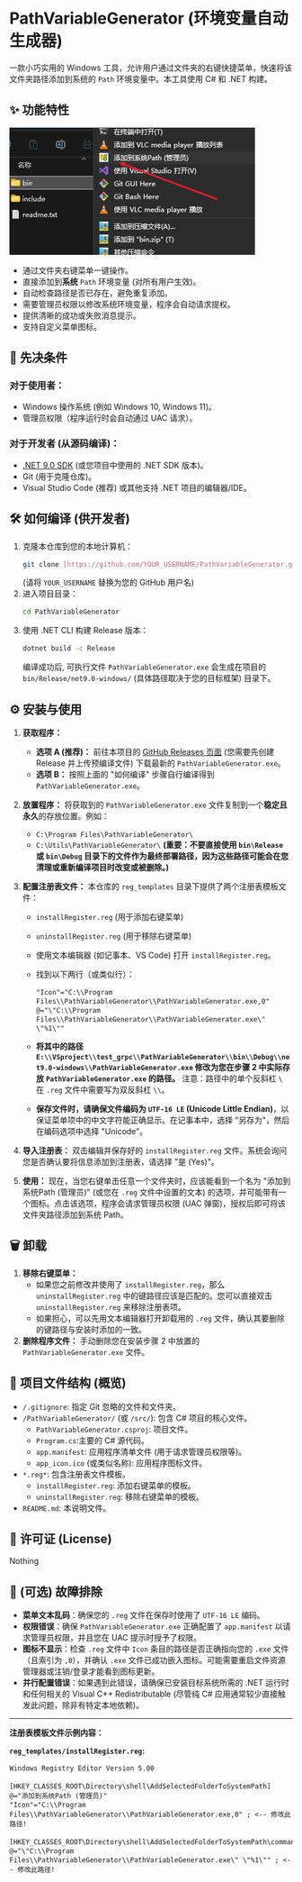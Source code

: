 # PathVariableGenerator (环境变量自动生成器)

一款小巧实用的 Windows 工具，允许用户通过文件夹的右键快捷菜单，快速将该文件夹路径添加到系统的 `Path` 环境变量中。本工具使用 C# 和 .NET 构建。

## ✨ 功能特性
![alt text](./image/1.png)
* 通过文件夹右键菜单一键操作。
* 直接添加到**系统** `Path` 环境变量 (对所有用户生效)。
* 自动检查路径是否已存在，避免重复添加。
* 需要管理员权限以修改系统环境变量，程序会自动请求提权。
* 提供清晰的成功或失败消息提示。
* 支持自定义菜单图标。

## 🚀 先决条件

### 对于使用者：
* Windows 操作系统 (例如 Windows 10, Windows 11)。
* 管理员权限（程序运行时会自动通过 UAC 请求）。

### 对于开发者 (从源码编译)：
* [.NET 9.0 SDK](https://dotnet.microsoft.com/download/dotnet/9.0) (或您项目中使用的 .NET SDK 版本)。
* Git (用于克隆仓库)。
* Visual Studio Code (推荐) 或其他支持 .NET 项目的编辑器/IDE。

## 🛠️ 如何编译 (供开发者)

1.  克隆本仓库到您的本地计算机：
    ```bash
    git clone [https://github.com/YOUR_USERNAME/PathVariableGenerator.git](https://github.com/YOUR_USERNAME/PathVariableGenerator.git)
    ```
    (请将 `YOUR_USERNAME` 替换为您的 GitHub 用户名)
2.  进入项目目录：
    ```bash
    cd PathVariableGenerator
    ```
3.  使用 .NET CLI 构建 Release 版本：
    ```bash
    dotnet build -c Release
    ```
    编译成功后, 可执行文件 `PathVariableGenerator.exe` 会生成在项目的 `bin/Release/net9.0-windows/` (具体路径取决于您的目标框架) 目录下。

## ⚙️ 安装与使用

1.  **获取程序：**
    * **选项 A (推荐)：** 前往本项目的 [GitHub Releases 页面](https://github.com/YOUR_USERNAME/PathVariableGenerator/releases) (您需要先创建 Release 并上传预编译文件) 下载最新的 `PathVariableGenerator.exe`。
    * **选项 B：** 按照上面的 "如何编译" 步骤自行编译得到 `PathVariableGenerator.exe`。

2.  **放置程序：**
    将获取到的 `PathVariableGenerator.exe` 文件复制到一个**稳定且永久**的存放位置。例如：
    * `C:\Program Files\PathVariableGenerator\`
    * `C:\Utils\PathVariableGenerator\`
    **(重要：不要直接使用 `bin\Release` 或 `bin\Debug` 目录下的文件作为最终部署路径，因为这些路径可能会在您清理或重新编译项目时改变或被删除。)**

3.  **配置注册表文件：**
    本仓库的 `reg_templates` 目录下提供了两个注册表模板文件：
    * `installRegister.reg` (用于添加右键菜单)
    * `uninstallRegister.reg` (用于移除右键菜单)

    * 使用文本编辑器 (如记事本、VS Code) 打开 `installRegister.reg`。
    * 找到以下两行（或类似行）：
        ```reg
        "Icon"="C:\\Program Files\\PathVariableGenerator\\PathVariableGenerator.exe,0"
        @="\"C:\\Program Files\\PathVariableGenerator\\PathVariableGenerator.exe\" \"%1\""
        ```
    * **将其中的路径 `E:\\VSproject\\test_grpc\\PathVariableGenerator\\bin\\Debug\\net9.0-windows\\PathVariableGenerator.exe` 修改为您在步骤 2 中实际存放 `PathVariableGenerator.exe` 的路径。** 注意：路径中的单个反斜杠 `\` 在 `.reg` 文件中需要写为双反斜杠 `\\`。
    * **保存文件时，请确保文件编码为 `UTF-16 LE` (Unicode Little Endian)**，以保证菜单项中的中文字符能正确显示。在记事本中，选择 "另存为"，然后在编码选项中选择 "Unicode"。

4.  **导入注册表：**
    双击编辑并保存好的 `installRegister.reg` 文件。系统会询问您是否确认要将信息添加到注册表，请选择 "是 (Yes)"。

5.  **使用：**
    现在，当您右键单击任意一个文件夹时，应该能看到一个名为 "添加到系统Path (管理员)" (或您在 `.reg` 文件中设置的文本) 的选项，并可能带有一个图标。点击该选项，程序会请求管理员权限 (UAC 弹窗)，授权后即可将该文件夹路径添加到系统 Path。

## 🗑️ 卸载

1.  **移除右键菜单：**
    * 如果您之前修改并使用了 `installRegister.reg`，那么 `uninstallRegister.reg` 中的键路径应该是匹配的。您可以直接双击 `uninstallRegister.reg` 来移除注册表项。
    * 如果担心，可以先用文本编辑器打开卸载用的 `.reg` 文件，确认其要删除的键路径与安装时添加的一致。
2.  **删除程序文件：**
    手动删除您在安装步骤 2 中放置的 `PathVariableGenerator.exe` 文件。

## 📄 项目文件结构 (概览)

* `/.gitignore`: 指定 Git 忽略的文件和文件夹。
* `/PathVariableGenerator/` (或 `/src/`): 包含 C# 项目的核心文件。
    * `PathVariableGenerator.csproj`: 项目文件。
    * `Program.cs`:主要的 C# 源代码。
    * `app.manifest`: 应用程序清单文件 (用于请求管理员权限等)。
    * `app_icon.ico` (或类似名称): 应用程序图标文件。
* `*.reg*`: 包含注册表文件模板。
    * `installRegister.reg`: 添加右键菜单的模板。
    * `uninstallRegister.reg`: 移除右键菜单的模板。
* `README.md`: 本说明文件。


## 📜 许可证 (License)
Nothing


## 🤔 (可选) 故障排除

* **菜单文本乱码**：确保您的 `.reg` 文件在保存时使用了 `UTF-16 LE` 编码。
* **权限错误**：确保 `PathVariableGenerator.exe` 正确配置了 `app.manifest` 以请求管理员权限，并且您在 UAC 提示时授予了权限。
* **图标不显示**：检查 `.reg` 文件中 `Icon` 条目的路径是否正确指向您的 `.exe` 文件（且索引为 `,0`），并确认 `.exe` 文件已成功嵌入图标。可能需要重启文件资源管理器或注销/登录才能看到图标更新。
* **并行配置错误**：如果遇到此错误，请确保已安装目标系统所需的 .NET 运行时和任何相关的 Visual C++ Redistributable (尽管纯 C# 应用通常较少直接触发此问题，除非有特定本地依赖)。

---

**注册表模板文件示例内容：**

**`reg_templates/installRegister.reg`:**
```reg
Windows Registry Editor Version 5.00

[HKEY_CLASSES_ROOT\Directory\shell\AddSelectedFolderToSystemPath]
@="添加到系统Path (管理员)"
"Icon"="C:\\Program Files\\PathVariableGenerator\\PathVariableGenerator.exe,0" ; <-- 修改此路径!

[HKEY_CLASSES_ROOT\Directory\shell\AddSelectedFolderToSystemPath\command]
@="\"C:\\Program Files\\PathVariableGenerator\\PathVariableGenerator.exe\" \"%1\"" ; <-- 修改此路径!
